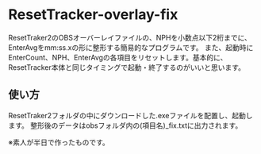 # ResetTracker-overlay-fix
ResetTraker2のOBSオーバーレイファイルの、NPHを小数点以下2桁までに、EnterAvgをmm:ss.xの形に整形する簡易的なプログラムです。
また、起動時にEnterCount、NPH、EnterAvgの各項目をリセットします。基本的に、ResetTracker本体と同じタイミングで起動・終了するのがいいと思います。

## 使い方
ResetTraker2フォルダの中にダウンロードした.exeファイルを配置し、起動します。
整形後のデータはobsフォルダ内の(項目名)_fix.txtに出力されます。

※素人が半日で作ったものです。